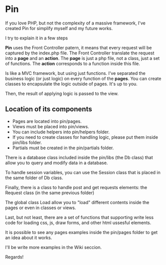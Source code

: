 # Pin

If you love PHP, but not the complexity of a massive framework, I've created Pin for simplify myself and my future works.

I try to explain it in a few steps

**Pin** uses the Front Controller patern, it means that every request will be captured by the index.php file. The Front Controller translate the request into a **page** and an **action**. The **page** is just a php file, not a class, just a set of functions. The **action** corresponds to a function inside this file.

Is like a MVC framework, but using just functions. I've separated the business logic (or just logic) on every function of the **pages**. You can create classes to encapsulate the logic outside of pages. It's up to you.

Then, the result of applying logic is passed to the view.

## Location of its components

- Pages are located into pin/pages.
- Views must be placed into pin/views.
- You can include helpers into pin/helpers folder.
- If you need to create classes for handling logic, please put them inside pin/libs folder.
- Partials must be created in the pin/partials folder.

There is a database class included inside the pin/libs (the Db class) that allow you to query and modify data in a database.

To handle session variables, you can use the Session class that is placed in the same folder of Db class.

Finally, there is a class to handle post and get requests elements: the Request class (in the same previous folder)

The global class Load allow you to "load" different contents inside the pages or even in classes or views.

Last, but not least, there are a set of functions that supporting write less code for loading css, js, draw forms, and other html ussesful elements.

It is possible to see any pages examples inside the pin/pages folder to get an idea about it works.

I'll be write more examples in the Wiki seccion.

Regards!
